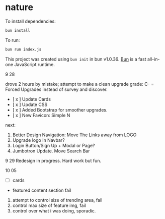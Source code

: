 # nature

To install dependencies:

```bash
bun install
```

To run:

```bash
bun run index.js
```

This project was created using `bun init` in bun v1.0.36. [Bun](https://bun.sh) is a fast all-in-one JavaScript runtime.

9 28

drove 2 hours by mistake; attempt to make a clean upgrade
grade: C- = Forced Upgrades instead of survey and discover.

- [ x ] Update Cards
- [ x ] Update CSS
- [ x ] Added Bootstrap for smoother upgrades.
- [ x ] New Favicon: Simple N

next:

1. Better Design Navigation: Move The Links away from LOGO
2. Upgrade logo In Navbar?
3. Login Button/Sign Up + Modal or Page?
4. Jumbotron Update. Move Search Bar

9 29
Redesign in progress. Hard work but fun.

10 05

- [ ] cards
- featured content section fail

1. attempt to control size of trending area, fail
2. control max size of feature img, fail
3. control over what i was doing, sporadic.
